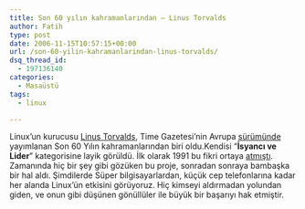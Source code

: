 ```yaml
---
title: Son 60 yılın kahramanlarından – Linus Torvalds
author: Fatih
type: post
date: 2006-11-15T10:57:15+00:00
url: /son-60-yilin-kahramanlarindan-linus-torvalds/
dsq_thread_id:
  - 197136140
categories:
  - Masaüstü
tags:
  - linux

---
```

Linux&#8217;un kurucusu [Linus Torvalds][1], Time Gazetesi&#8217;nin Avrupa [sürümünde][2] yayımlanan Son 60 Yılın kahramanlarından biri oldu.Kendisi &#8220;**İsyancı ve Lider**&#8221; kategorisine layik görüldü. İlk olarak 1991 bu fikri ortaya [atmıştı][3]. Zamanında hiç bir şey gibi gözüken bu proje, sonradan sonraya bambaşka bir hal aldı. Şimdilerde Süper bilgisayarlardan, küçük cep telefonlarına kadar her alanda Linux&#8217;ün etkisini görüyoruz. Hiç kimseyi aldırmadan yolundan giden, ve onun gibi düşünen gönüllüler ile büyük bir başarıyı hak etmiştir.

 [1]: https://en.wikipedia.org/wiki/Linus_Torvalds
 [2]: https://www.time.com/time/europe/
 [3]: https://groups.google.de/group/comp.os.minix/msg/b813d52cbc5a044b?dmode=source